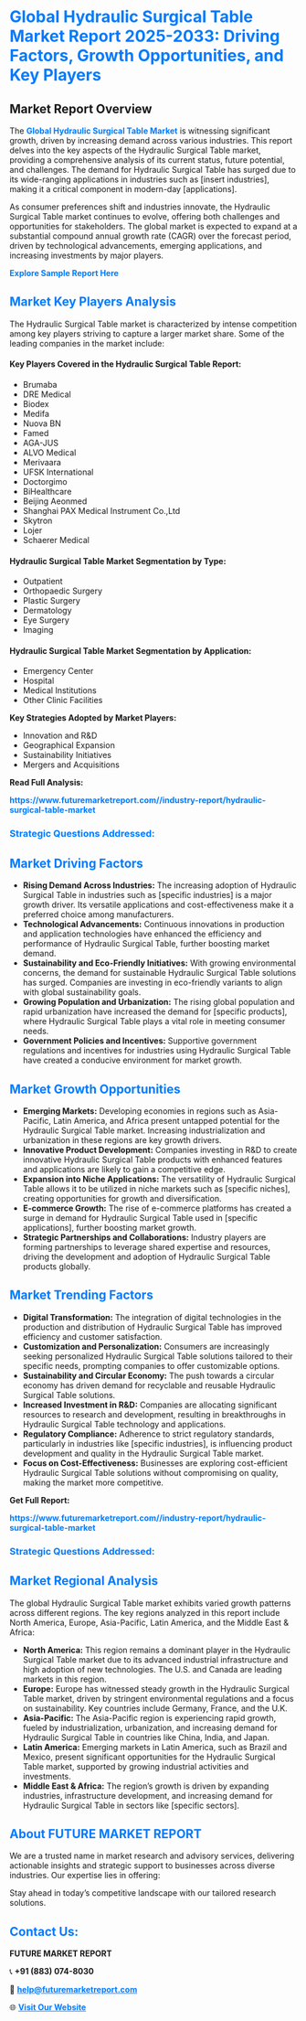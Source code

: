 <h1 style="color: #007BFF;">Global Hydraulic Surgical Table Market Report 2025-2033: Driving Factors, Growth Opportunities, and Key Players</h1>

<section id="overview">
<h2>Market Report Overview</h2>
<p>The <a href="https://www.futuremarketreport.com//industry-report/hydraulic-surgical-table-market" style="color: #007BFF; text-decoration: none;"><strong>Global Hydraulic Surgical Table Market</strong></a> is witnessing significant growth, driven by increasing demand across various industries. This report delves into the key aspects of the Hydraulic Surgical Table market, providing a comprehensive analysis of its current status, future potential, and challenges. The demand for Hydraulic Surgical Table has surged due to its wide-ranging applications in industries such as [insert industries], making it a critical component in modern-day [applications].</p>
<p>As consumer preferences shift and industries innovate, the Hydraulic Surgical Table market continues to evolve, offering both challenges and opportunities for stakeholders. The global market is expected to expand at a substantial compound annual growth rate (CAGR) over the forecast period, driven by technological advancements, emerging applications, and increasing investments by major players.</p>
</section>

<section id="overview">
<p><a href="https://www.futuremarketreport.com//request-sample/reportId=56646" style="color: #007BFF; text-decoration: none;"><strong>Explore Sample Report Here</strong></a></p>
</section>

<section id="key-players">
<h2 style="color: #007BFF;">Market Key Players Analysis</h2>
<p>The Hydraulic Surgical Table market is characterized by intense competition among key players striving to capture a larger market share. Some of the leading companies in the market include:</p>
<h4>Key Players Covered in the Hydraulic Surgical Table Report:</h4>
<ul><li>Brumaba</li><li>DRE Medical</li><li>Biodex</li><li>Medifa</li><li>Nuova BN</li><li>Famed</li><li>AGA-JUS</li><li>ALVO Medical</li><li>Merivaara</li><li>UFSK International</li><li>Doctorgimo</li><li>BiHealthcare</li><li>Beijing Aeonmed</li><li>Shanghai PAX Medical Instrument Co.,Ltd</li><li>Skytron</li><li>Lojer</li><li>Schaerer Medical</li></ul>
<h4>Hydraulic Surgical Table Market Segmentation by Type:</h4>
<ul><li>Outpatient</li><li>Orthopaedic Surgery</li><li>Plastic Surgery</li><li>Dermatology</li><li>Eye Surgery</li><li>Imaging</li></ul>

<h4>Hydraulic Surgical Table Market Segmentation by Application:</h4>
<ul><li>Emergency Center</li><li>Hospital</li><li>Medical Institutions</li><li>Other Clinic Facilities</li></ul>
<p><strong>Key Strategies Adopted by Market Players:</strong></p>
<ul>
<li>Innovation and R&D</li>
<li>Geographical Expansion</li>
<li>Sustainability Initiatives</li>
<li>Mergers and Acquisitions</li>
</ul>
</section>

<section>
<p><strong>Read Full Analysis: </strong></p><a href="https://www.futuremarketreport.com//industry-report/hydraulic-surgical-table-market" style="color: #007BFF; text-decoration: none;"><strong>https://www.futuremarketreport.com//industry-report/hydraulic-surgical-table-market</strong></a>
<h3 style="color: #007BFF;">Strategic Questions Addressed:</h3>
</section>

<section id="driving-factors">
<h2 style="color: #007BFF;">Market Driving Factors</h2>
<ul>
<li><strong>Rising Demand Across Industries:</strong> The increasing adoption of Hydraulic Surgical Table in industries such as [specific industries] is a major growth driver. Its versatile applications and cost-effectiveness make it a preferred choice among manufacturers.</li>
<li><strong>Technological Advancements:</strong> Continuous innovations in production and application technologies have enhanced the efficiency and performance of Hydraulic Surgical Table, further boosting market demand.</li>
<li><strong>Sustainability and Eco-Friendly Initiatives:</strong> With growing environmental concerns, the demand for sustainable Hydraulic Surgical Table solutions has surged. Companies are investing in eco-friendly variants to align with global sustainability goals.</li>
<li><strong>Growing Population and Urbanization:</strong> The rising global population and rapid urbanization have increased the demand for [specific products], where Hydraulic Surgical Table plays a vital role in meeting consumer needs.</li>
<li><strong>Government Policies and Incentives:</strong> Supportive government regulations and incentives for industries using Hydraulic Surgical Table have created a conducive environment for market growth.</li>
</ul>
</section>

<section id="growth-opportunities">
<h2 style="color: #007BFF;">Market Growth Opportunities</h2>
<ul>
<li><strong>Emerging Markets:</strong> Developing economies in regions such as Asia-Pacific, Latin America, and Africa present untapped potential for the Hydraulic Surgical Table market. Increasing industrialization and urbanization in these regions are key growth drivers.</li>
<li><strong>Innovative Product Development:</strong> Companies investing in R&D to create innovative Hydraulic Surgical Table products with enhanced features and applications are likely to gain a competitive edge.</li>
<li><strong>Expansion into Niche Applications:</strong> The versatility of Hydraulic Surgical Table allows it to be utilized in niche markets such as [specific niches], creating opportunities for growth and diversification.</li>
<li><strong>E-commerce Growth:</strong> The rise of e-commerce platforms has created a surge in demand for Hydraulic Surgical Table used in [specific applications], further boosting market growth.</li>
<li><strong>Strategic Partnerships and Collaborations:</strong> Industry players are forming partnerships to leverage shared expertise and resources, driving the development and adoption of Hydraulic Surgical Table products globally.</li>
</ul>
</section>

<section id="trending-factors">
<h2 style="color: #007BFF;">Market Trending Factors</h2>
<ul>
<li><strong>Digital Transformation:</strong> The integration of digital technologies in the production and distribution of Hydraulic Surgical Table has improved efficiency and customer satisfaction.</li>
<li><strong>Customization and Personalization:</strong> Consumers are increasingly seeking personalized Hydraulic Surgical Table solutions tailored to their specific needs, prompting companies to offer customizable options.</li>
<li><strong>Sustainability and Circular Economy:</strong> The push towards a circular economy has driven demand for recyclable and reusable Hydraulic Surgical Table solutions.</li>
<li><strong>Increased Investment in R&D:</strong> Companies are allocating significant resources to research and development, resulting in breakthroughs in Hydraulic Surgical Table technology and applications.</li>
<li><strong>Regulatory Compliance:</strong> Adherence to strict regulatory standards, particularly in industries like [specific industries], is influencing product development and quality in the Hydraulic Surgical Table market.</li>
<li><strong>Focus on Cost-Effectiveness:</strong> Businesses are exploring cost-efficient Hydraulic Surgical Table solutions without compromising on quality, making the market more competitive.</li>
</ul>
</section>

<section>
<p><strong>Get Full Report: </strong></p><a href="https://www.futuremarketreport.com//industry-report/hydraulic-surgical-table-market" style="color: #007BFF; text-decoration: none;"><strong>https://www.futuremarketreport.com//industry-report/hydraulic-surgical-table-market</strong></a>
<h3 style="color: #007BFF;">Strategic Questions Addressed:</h3>
</section>


<section id="regional-analysis">
<h2 style="color: #007BFF;">Market Regional Analysis</h2>
<p>The global Hydraulic Surgical Table market exhibits varied growth patterns across different regions. The key regions analyzed in this report include North America, Europe, Asia-Pacific, Latin America, and the Middle East & Africa:</p>
<ul>
<li><strong>North America:</strong> This region remains a dominant player in the Hydraulic Surgical Table market due to its advanced industrial infrastructure and high adoption of new technologies. The U.S. and Canada are leading markets in this region.</li>
<li><strong>Europe:</strong> Europe has witnessed steady growth in the Hydraulic Surgical Table market, driven by stringent environmental regulations and a focus on sustainability. Key countries include Germany, France, and the U.K.</li>
<li><strong>Asia-Pacific:</strong> The Asia-Pacific region is experiencing rapid growth, fueled by industrialization, urbanization, and increasing demand for Hydraulic Surgical Table in countries like China, India, and Japan.</li>
<li><strong>Latin America:</strong> Emerging markets in Latin America, such as Brazil and Mexico, present significant opportunities for the Hydraulic Surgical Table market, supported by growing industrial activities and investments.</li>
<li><strong>Middle East & Africa:</strong> The region’s growth is driven by expanding industries, infrastructure development, and increasing demand for Hydraulic Surgical Table in sectors like [specific sectors].</li>
</ul>
</section>

<footer>
<h2 style="color: #007BFF;">About FUTURE MARKET REPORT</h2>
<p>We are a trusted name in market research and advisory services, delivering actionable insights and strategic support to businesses across diverse industries. Our expertise lies in offering:</p>

<p>Stay ahead in today’s competitive landscape with our tailored research solutions.</p>

<h2 style="color: #007BFF;">Contact Us:</h2>
<p><strong>FUTURE MARKET REPORT</strong></p>
<p>📞 <strong>+91 (883) 074-8030</strong></p>
<p>📧 <strong><a href="mailto:help@futuremarketreport.com" style="color: #007BFF;">help@futuremarketreport.com</a></strong></p>
<p>🌐 <strong><a href="https://www.futuremarketreport.com/" style="color: #007BFF;">Visit Our Website</a></strong></p>
</footer>